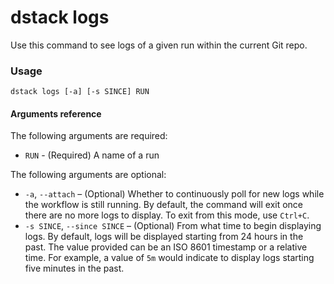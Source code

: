 # dstack logs

Use this command to see logs of a given run within the current Git repo.

### Usage

```shell
dstack logs [-a] [-s SINCE] RUN
```

#### Arguments reference

The following arguments are required:

- `RUN` - (Required) A name of a run

The following arguments are optional:

-  `-a`, `--attach` – (Optional) Whether to continuously poll for new logs while the workflow is still running. 
   By default, the command will exit once there are no more logs to display. To exit from this mode, use `Ctrl+C`.
- `-s SINCE`, `--since SINCE` – (Optional) From what time to begin displaying logs. By default, logs will be displayed
  starting from 24 hours in the past. The value provided can be an ISO 8601 timestamp or a
  relative time. For example, a value of `5m` would indicate to display logs starting five
  minutes in the past.
